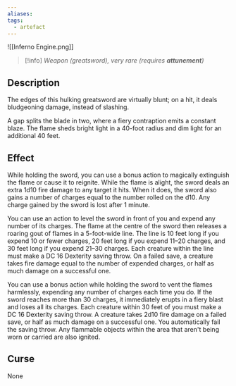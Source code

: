```yaml
---
aliases: 
tags:
  - artefact
---
```

![[Inferno Engine.png]]
>[!info]
>_Weapon (greatsword), very rare (requires **attunement**)_
## Description
The edges of this hulking greatsword are virtually blunt; on a hit, it deals bludgeoning damage, instead of slashing.

A gap splits the blade in two, where a fiery contraption emits a constant blaze. The flame sheds bright light in a 40-foot radius and dim light for an additional 40 feet.
## Effect
While holding the sword, you can use a bonus action to magically extinguish the flame or cause it to reignite. While the flame is alight, the sword deals an extra 1d10 fire damage to any target it hits. When it does, the sword also gains a number of charges equal to the number rolled on the d10. Any charge gained by the sword is lost after 1 minute.

You can use an action to level the sword in front of you and expend any number of its charges. The flame at the centre of the sword then releases a roaring gout of flames in a 5-foot-wide line. The line is 10 feet long if you expend 10 or fewer charges, 20 feet long if you expend 11–20 charges, and 30 feet long if you expend 21–30 charges. Each creature within the line must make a DC 16 Dexterity saving throw. On a failed save, a creature takes fire damage equal to the number of expended charges, or half as much damage on a successful one.

You can use a bonus action while holding the sword to vent the flames harmlessly, expending any number of charges each time you do. If the sword reaches more than 30 charges, it immediately erupts in a fiery blast and loses all its charges. Each creature within 30 feet of you must make a DC 16 Dexterity saving throw. A creature takes 2d10 fire damage on a failed save, or half as much damage on a successful one. You automatically fail the saving throw. Any flammable objects within the area that aren't being worn or carried are also ignited.
## Curse
None

